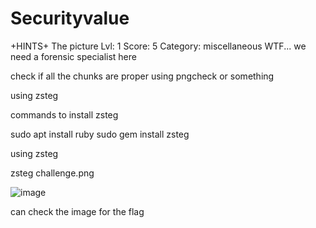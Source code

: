 # Securityvalue
+HINTS+ 
The picture
Lvl: 1 Score: 5 Category: miscellaneous
WTF... we need a forensic specialist here


check if all the chunks are proper using pngcheck or something

using zsteg 

commands to install zsteg

sudo apt install ruby
sudo gem install zsteg 

using zsteg
 
zsteg challenge.png

![image](https://user-images.githubusercontent.com/92641662/198038446-cf18d30e-e394-45fe-96f7-50f69abf394b.png)

can check the image for the flag

